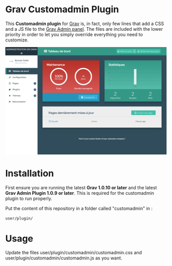 # Grav Customadmin Plugin

This **Customadmin plugin** for [Grav](http://github.com/getgrav/grav) is, in fact, only few lines that add a CSS and a JS file to the [Grav Admin panel](https://github.com/getgrav/grav-plugin-admin).
The files are included with the lower priority in order to let you simply override everything you need to customize.

![](assets/customadmin_dashboard.png)

# Installation

First ensure you are running the latest **Grav 1.0.10 or later** and the latest **Grav Admin Plugin 1.0.9 or later**.  This is required for the customadmin plugin to run properly.

Put the content of this repository in a folder called "customadmin" in :
```
user/plugin/
```

# Usage

Update the files user/plugin/customadmin/customadmin.css and user/plugin/customadmin/customadmin.js as you want.
